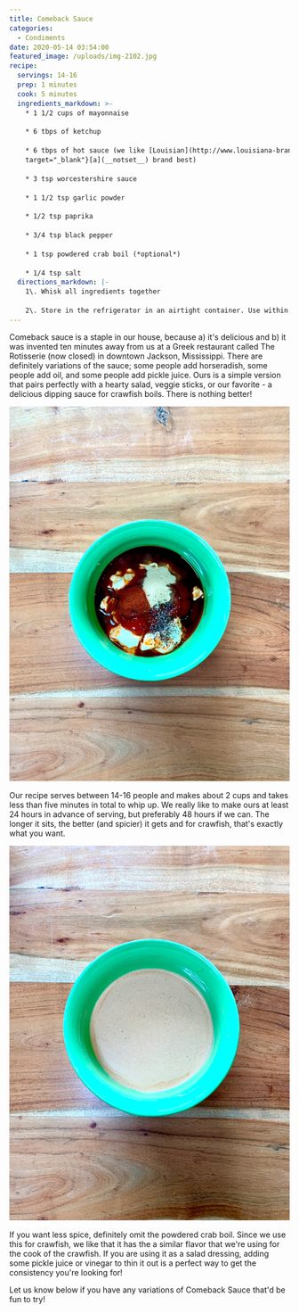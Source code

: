 ```yaml
---
title: Comeback Sauce
categories:
  - Condiments
date: 2020-05-14 03:54:00
featured_image: /uploads/img-2102.jpg
recipe:
  servings: 14-16
  prep: 1 minutes
  cook: 5 minutes
  ingredients_markdown: >-
    * 1 1/2 cups of mayonnaise

    * 6 tbps of ketchup

    * 6 tbps of hot sauce (we like [Louisian](http://www.louisiana-brand.com/){:
    target="_blank"}[a](__notset__) brand best)

    * 3 tsp worcestershire sauce

    * 1 1/2 tsp garlic powder

    * 1/2 tsp paprika

    * 3/4 tsp black pepper

    * 1 tsp powdered crab boil (*optional*)

    * 1/4 tsp salt
  directions_markdown: |-
    1\. Whisk all ingredients together

    2\. Store in the refrigerator in an airtight container. Use within one week.
---
```


Comeback sauce is a staple in our house, because a) it's delicious and b) it was invented ten minutes away from us at a Greek restaurant called The Rotisserie (now closed) in downtown Jackson, Mississippi. There are definitely variations of the sauce; some people add horseradish, some people add oil, and some people add pickle juice. Ours is a simple version that pairs perfectly with a hearty salad, veggie sticks, or our favorite - a delicious dipping sauce for crawfish boils. There is nothing better\!

![](/uploads/img-2099.jpg "It's so easy to make and takes less than five minutes. Toss everything in a bowl and whisk!")

Our recipe serves between 14-16 people and makes about 2 cups and takes less than five minutes in total to whip up. We really like to make ours at least 24 hours in advance of serving, but preferably 48 hours if we can. The longer it sits, the better (and spicier) it gets and for crawfish, that's exactly what you want.

![](/uploads/img-2102.jpg "Make sure you transfer the sauce to an airtight container after whisking.")

If you want less spice, definitely omit the powdered crab boil. Since we use this for crawfish, we like that it has the a similar flavor that we're using for the cook of the crawfish. If you are using it as a salad dressing, adding some pickle juice or vinegar to thin it out is a perfect way to get the consistency you're looking for\!

Let us know below if you have any variations of Comeback Sauce that'd be fun to try\!